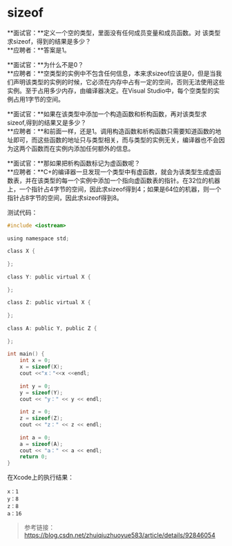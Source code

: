 # sizeof

**面试官：**定义一个空的类型，里面没有任何成员变量和成员函数。对
该类型求sizeof，得到的结果是多少？  
**应聘者：**答案是1。

**面试官：**为什么不是0？  
**应聘者：**空类型的实例中不包含任何信息，本来求sizeof应该是0，但是当我们声明该类型的实例的时候，它必须在内存中占有一定的空间，否则无法使用这些实例。至于占用多少内存，由编译器决定。在Visual Studio中，每个空类型的实例占用1字节的空间。

**面试官：**如果在该类型中添加一个构造函数和析构函数，再对该类型求sizeof,得到的结果又是多少？  
**应聘者：**和前面一样，还是1。调用构造函数和析构函数只需要知道函数的地址即可，而这些函数的地址只与类型相关，而与类型的实例无关，编译器也不会因为这两个函数而在实例内添加任何额外的信息。

**面试官：**那如果把析构函数标记为虚函数呢？  
**应聘者：**C+的编译器一旦发现一个类型中有虚函数，就会为该类型生成虚函数表，并在该类型的每一个实例中添加一个指向虚函数表的指针。在32位的机器上，一个指针占4字节的空间，因此求sizeof得到4；如果是64位的机器，则一个指针占8字节的空间，因此求sizeof得到8。

测试代码：

```c
#include <iostream>
 
using namespace std;
 
class X {
    
};
 
class Y: public virtual X {
    
};
 
class Z: public virtual X {
 
};
 
class A: public Y, public Z {
 
};
 
int main() {
    int x = 0;
    x = sizeof(X);
    cout <<"x："<<x <<endl;
 
    int y = 0;
    y = sizeof(Y);
    cout << "y：" << y << endl;
 
    int z = 0;
    z = sizeof(Z);
    cout << "z：" << z << endl;
 
    int a = 0;
    a = sizeof(A);
    cout << "a：" << a << endl;
    return 0;
}
```

在Xcode上的执行结果：

```
x：1
y：8
z：8
a：16
```

>参考链接：https://blog.csdn.net/zhuiqiuzhuoyue583/article/details/92846054